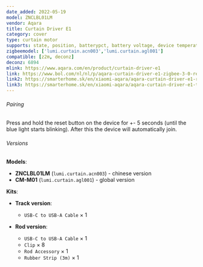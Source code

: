 ```yaml
---
date_added: 2022-05-19
model: ZNCLBL01LM
vendor: Aqara
title: Curtain Driver E1
category: cover
type: curtain motor
supports: state, position, batterypct, battery voltage, device temperature, action, motor state, running, hooks state, target position, power source, charging
zigbeemodel: ['lumi.curtain.acn003','lumi.curtain.agl001']
compatible: [z2m, deconz]
deconz: 6894
mlink: https://www.aqara.com/en/product/curtain-driver-e1
link: https://www.bol.com/nl/nl/p/aqara-curtain-driver-e1-zigbee-3-0-retrofit-gordijncontroller/9300000112313801/
link2: https://smarterhome.sk/en/xiaomi-aqara/aqara-curtain-driver-e1-rod-version-cm-m01-1219.html
link3: https://smarterhome.sk/en/xiaomi-aqara/aqara-curtain-driver-e1-track-version-cm-m01-1279.html
---
```


###### Pairing

Press and hold the reset button on the device for +- 5 seconds (until the blue light starts blinking).
After this the device will automatically join.

###### Versions

**Models**:
- **ZNCLBL01LM** (`lumi.curtain.acn003`) - chinese version
- **CM-M01** (`lumi.curtain.agl001`) - global version

**Kits**:
- **Track version**:
  - `USB-C to USB-A Cable` × 1

- **Rod version**:
  - `USB-C to USB-A Cable` × 1
  - `Clip` × 8
  - `Rod Accessory` × 1
  - `Rubber Strip (3m)` × 1
